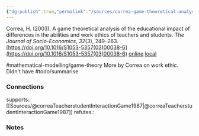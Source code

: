```yaml
---
{"dg-publish":true,"permalink":"/sources/correa-game-theoretical-analysis2003/","title":"A game theoretical analysis of the educational impact of differences in the abilities and work ethics of teachers and students","tags":["📖"]}
---
```



Correa, H. (2003). A game theoretical analysis of the educational impact of differences in the abilities and work ethics of teachers and students. _The Journal of Socio-Economics_, _32_(3), 249–263. [https://doi.org/10.1016/S1053-5357(03)00038-6](https://doi.org/10.1016/S1053-5357(03)00038-6)
[online](http://zotero.org/users/5872672/items/NNHASE8B) [local](zotero://select/library/items/NNHASE8B)

#mathematical-modelling/game-theory 
More by Correa on work ethic. Didn't have #todo/summarise 

### Connections

supports:: [[Sources/@correaTeacherstudentInteractionGame1987\|@correaTeacherstudentInteractionGame1987]]
refutes:: 

### Notes
